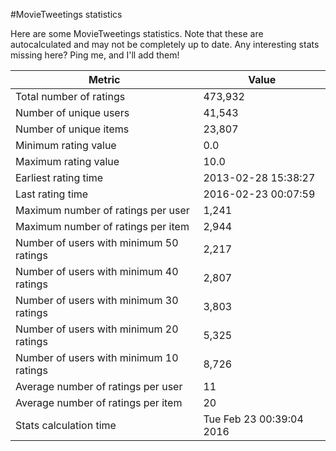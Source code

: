 #MovieTweetings statistics

Here are some MovieTweetings statistics. Note that these are autocalculated and may not be completely up to date. Any interesting stats missing here? Ping me, and I'll add them!

Metric | Value
--- | ---
Total number of ratings                 | 473,932
Number of unique users                  | 41,543
Number of unique items                  | 23,807
Minimum rating value                    | 0.0
Maximum rating value                    | 10.0
Earliest rating time                    | 2013-02-28 15:38:27
Last rating time                        | 2016-02-23 00:07:59
Maximum number of ratings per user      | 1,241
Maximum number of ratings per item      | 2,944
Number of users with minimum 50 ratings | 2,217
Number of users with minimum 40 ratings | 2,807
Number of users with minimum 30 ratings | 3,803
Number of users with minimum 20 ratings | 5,325
Number of users with minimum 10 ratings | 8,726
Average number of ratings per user      | 11
Average number of ratings per item      | 20
Stats calculation time                  | Tue Feb 23 00:39:04 2016

